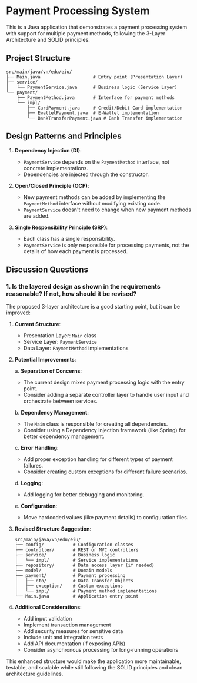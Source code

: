 # Payment Processing System

This is a Java application that demonstrates a payment processing system with support for multiple payment methods, following the 3-Layer Architecture and SOLID principles.

## Project Structure

```
src/main/java/vn/edu/eiu/
├── Main.java                    # Entry point (Presentation Layer)
├── service/
│   └── PaymentService.java      # Business logic (Service Layer)
└── payment/
    ├── PaymentMethod.java       # Interface for payment methods
    └── impl/
        ├── CardPayment.java     # Credit/Debit Card implementation
        ├── EwalletPayment.java  # E-Wallet implementation
        └── BankTransferPayment.java # Bank Transfer implementation
```

## Design Patterns and Principles

1. **Dependency Injection (DI)**:
   - `PaymentService` depends on the `PaymentMethod` interface, not concrete implementations.
   - Dependencies are injected through the constructor.

2. **Open/Closed Principle (OCP)**:
   - New payment methods can be added by implementing the `PaymentMethod` interface without modifying existing code.
   - `PaymentService` doesn't need to change when new payment methods are added.

3. **Single Responsibility Principle (SRP)**:
   - Each class has a single responsibility.
   - `PaymentService` is only responsible for processing payments, not the details of how each payment is processed.

## Discussion Questions

### 1. Is the layered design as shown in the requirements reasonable? If not, how should it be revised?

The proposed 3-layer architecture is a good starting point, but it can be improved:

1. **Current Structure**:
   - Presentation Layer: `Main` class
   - Service Layer: `PaymentService`
   - Data Layer: `PaymentMethod` implementations

2. **Potential Improvements**:

   a. **Separation of Concerns**:
      - The current design mixes payment processing logic with the entry point.
      - Consider adding a separate controller layer to handle user input and orchestrate between services.

   b. **Dependency Management**:
      - The `Main` class is responsible for creating all dependencies.
      - Consider using a Dependency Injection framework (like Spring) for better dependency management.

   c. **Error Handling**:
      - Add proper exception handling for different types of payment failures.
      - Consider creating custom exceptions for different failure scenarios.

   d. **Logging**:
      - Add logging for better debugging and monitoring.

   e. **Configuration**:
      - Move hardcoded values (like payment details) to configuration files.

3. **Revised Structure Suggestion**:
   ```
   src/main/java/vn/edu/eiu/
   ├── config/           # Configuration classes
   ├── controller/       # REST or MVC controllers
   ├── service/          # Business logic
   │   └── impl/         # Service implementations
   ├── repository/       # Data access layer (if needed)
   ├── model/            # Domain models
   ├── payment/          # Payment processing
   │   ├── dto/          # Data Transfer Objects
   │   ├── exception/    # Custom exceptions
   │   └── impl/         # Payment method implementations
   └── Main.java         # Application entry point
   ```

4. **Additional Considerations**:
   - Add input validation
   - Implement transaction management
   - Add security measures for sensitive data
   - Include unit and integration tests
   - Add API documentation (if exposing APIs)
   - Consider asynchronous processing for long-running operations

This enhanced structure would make the application more maintainable, testable, and scalable while still following the SOLID principles and clean architecture guidelines.